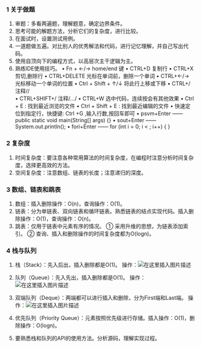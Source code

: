 ﻿### 1 关于做题
1. 审题：多看两遍题，理解题意，确定边界条件。
2. 思考可能的解题方法，分析它们的复杂度，进行比较。
3. 在面试时，设置测试用例。
4. 一道题做五遍。对比别人的优秀解法和代码，进行记忆理解，并自己写出代码。
5. 使用自顶向下的编程方式，以高层次主干逻辑为主。
6. 熟练IDE使用技巧。
    •	Fn + ←/→   home/end 键
•	CTRL+D   复制行 
•	CTRL+X   剪切,删除行
•	CTRL+DELETE  光标在单词前，删除一个单词
•	CTRL+←/→  光标移动一个单词的位置
•	Ctrl + Shift + ↑/↓   将此行上移或下移
•	CTRL+/   注释//   
•	CTRL+SHIFT+/  注释/*...*/ 
•	CTRL+W   选中代码，连续按会有其他效果
•	Ctrl + E :  找到最近浏览的文件
•	Ctrl + Shift + E : 找到最近编辑的文件
•	快速定位到指定行，快捷键: Ctrl +G ,输入行数,按回车即可
•	psvm+Enter —— public static void main(String[] args) {}
•	sout+Enter —— System.out.println();
•	fori+Enter —— for (int i = 0; i < ; i++) {        }
### 2 复杂度
1. 时间复杂度：要注意各种常用算法的时间复杂度，在编程时注意分析时间复杂度，选择更高效的方法。
2. 空间复杂度：注意数组、链表的长度；注意递归的深度。
### 3 数组、链表和跳表
1. 数组：插入删除操作：O(n)，查询操作：O(1)。
2. 链表：分为单链表、双向链表和循环链表。熟悉链表的结点实现代码。插入删除操作：O(1)，查询操作：O(n)。
3. 跳表：仅用于链表中元素有序的情况。
① 采用升维的思想，为链表添加索引。
② 查询、插入和删除操作的时间复杂度都为O(logn)。
### 4 栈与队列
1. 栈（Stack）：先入后出，插入删除都是O(1)。
操作：![在这里插入图片描述](https://img-blog.csdnimg.cn/20200628191044868.jpg?x-oss-process=image/watermark,type_ZmFuZ3poZW5naGVpdGk,shadow_10,text_aHR0cHM6Ly9ibG9nLmNzZG4ubmV0L3dlaXhpbl80MjE1Mjg0OQ==,size_16,color_FFFFFF,t_70#pic_center)
2. 队列（Queue）：先入先出，插入删除都是O(1)。
操作：![在这里插入图片描述](https://img-blog.csdnimg.cn/20200628191123820.jpg#pic_center)
3. 双端队列（Deque）：两端都可以进行插入和删除，分为First端和Last端。
操作：![在这里插入图片描述](https://img-blog.csdnimg.cn/20200628191206343.jpg#pic_center)

4. 优先队列（Priority Queue）：元素按照优先级进行存储。插入操作：O(1)，删除操作：O(logn)。
5. 要熟悉栈和队列的API的使用方法。分析源码，理解实现过程。

